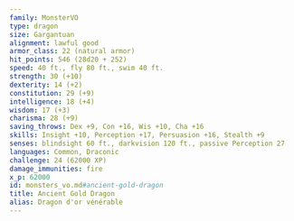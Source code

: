 ```yaml
---
family: MonsterVO
type: dragon
size: Gargantuan
alignment: lawful good
armor_class: 22 (natural armor)
hit_points: 546 (28d20 + 252)
speed: 40 ft., fly 80 ft., swim 40 ft.
strength: 30 (+10)
dexterity: 14 (+2)
constitution: 29 (+9)
intelligence: 18 (+4)
wisdom: 17 (+3)
charisma: 28 (+9)
saving_throws: Dex +9, Con +16, Wis +10, Cha +16
skills: Insight +10, Perception +17, Persuasion +16, Stealth +9
senses: blindsight 60 ft., darkvision 120 ft., passive Perception 27
languages: Common, Draconic
challenge: 24 (62000 XP)
damage_immunities: fire
x_p: 62000
id: monsters_vo.md#ancient-gold-dragon
title: Ancient Gold Dragon
alias: Dragon d'or vénérable
---
```


